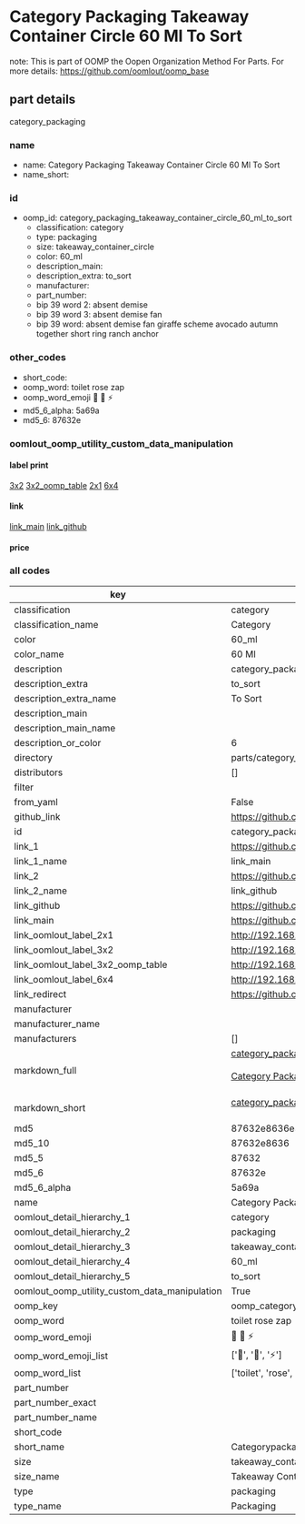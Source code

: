# Category Packaging Takeaway Container Circle 60 Ml To Sort  

note: This is part of OOMP the Oopen Organization Method For Parts. For more details: https://github.com/oomlout/oomp_base

##  part details
  



category_packaging



### name
* name: Category Packaging Takeaway Container Circle 60 Ml To Sort
* name_short: 
### id
* oomp_id: category_packaging_takeaway_container_circle_60_ml_to_sort
  * classification: category
  * type: packaging
  * size: takeaway_container_circle
  * color: 60_ml
  * description_main: 
  * description_extra: to_sort
  * manufacturer: 
  * part_number: 
  * bip 39 word 2: absent demise
  * bip 39 word 3: absent demise fan
  * bip 39 word: absent demise fan giraffe scheme avocado autumn together short ring ranch anchor

### other_codes
* short_code: 
* oomp_word: toilet rose zap
* oomp_word_emoji :toilet: :rose: :zap:
* md5_6_alpha: 5a69a
* md5_6: 87632e






### oomlout_oomp_utility_custom_data_manipulation
#### label print
[3x2](http://192.168.1.245:1112/?label=oomp%205a69a)
[3x2_oomp_table](http://192.168.1.108:1112/?label=oomp%205a69a)
[2x1](http://192.168.1.242:1112/?label=oomp%205a69a)
[6x4](http://192.168.1.55:1112/?label=oomp%205a69a)    

#### link

[link_main](https://github.com/oomlout/oomlout_oomp_version_1_messy/tree/main/parts/category_packaging_takeaway_container_circle_60_ml_to_sort) [link_github](https://github.com/oomlout/oomlout_oomp_version_1_messy/tree/main/parts/category_packaging_takeaway_container_circle_60_ml_to_sort)                             

#### price







### all codes 
| key | value |  
| --- | --- |  
| classification | category |  
| classification_name | Category |  
| color | 60_ml |  
| color_name | 60 Ml |  
| description | category_packaging |  
| description_extra | to_sort |  
| description_extra_name | To Sort |  
| description_main |  |  
| description_main_name |  |  
| description_or_color | 6  |  
| directory | parts/category_packaging_takeaway_container_circle_60_ml_to_sort |  
| distributors | [] |  
| filter |  |  
| from_yaml | False |  
| github_link | https://github.com/oomlout/oomlout_oomp_part_src/tree/main/parts/category_packaging_takeaway_container_circle_60_ml_to_sort |  
| id | category_packaging_takeaway_container_circle_60_ml_to_sort |  
| link_1 | https://github.com/oomlout/oomlout_oomp_version_1_messy/tree/main/parts/category_packaging_takeaway_container_circle_60_ml_to_sort |  
| link_1_name | link_main |  
| link_2 | https://github.com/oomlout/oomlout_oomp_version_1_messy/tree/main/parts/category_packaging_takeaway_container_circle_60_ml_to_sort |  
| link_2_name | link_github |  
| link_github | https://github.com/oomlout/oomlout_oomp_version_1_messy/tree/main/parts/category_packaging_takeaway_container_circle_60_ml_to_sort |  
| link_main | https://github.com/oomlout/oomlout_oomp_version_1_messy/tree/main/parts/category_packaging_takeaway_container_circle_60_ml_to_sort |  
| link_oomlout_label_2x1 | http://192.168.1.242:1112/?label=oomp%205a69a |  
| link_oomlout_label_3x2 | http://192.168.1.245:1112/?label=oomp%205a69a |  
| link_oomlout_label_3x2_oomp_table | http://192.168.1.108:1112/?label=oomp%205a69a |  
| link_oomlout_label_6x4 | http://192.168.1.55:1112/?label=oomp%205a69a |  
| link_redirect | https://github.com/oomlout/oomlout_oomp_version_1_messy/tree/main/parts/category_packaging_takeaway_container_circle_60_ml_to_sort |  
| manufacturer |  |  
| manufacturer_name |  |  
| manufacturers | [] |  
| markdown_full | [category_packaging_takeaway_container_circle_60_ml_to_sort](none)<br>[](none)<br>[Category Packaging Takeaway Container Circle 60 Ml To Sort](none)<br><br> |  
| markdown_short | [category_packaging_takeaway_container_circle_60_ml_to_sort](none)<br><br> |  
| md5 | 87632e8636e3a1f43fe05622a58e9005 |  
| md5_10 | 87632e8636 |  
| md5_5 | 87632 |  
| md5_6 | 87632e |  
| md5_6_alpha | 5a69a |  
| name | Category Packaging Takeaway Container Circle 60 Ml To Sort |  
| oomlout_detail_hierarchy_1 | category |  
| oomlout_detail_hierarchy_2 | packaging |  
| oomlout_detail_hierarchy_3 | takeaway_container_circle |  
| oomlout_detail_hierarchy_4 | 60_ml |  
| oomlout_detail_hierarchy_5 | to_sort |  
| oomlout_oomp_utility_custom_data_manipulation | True |  
| oomp_key | oomp_category_packaging_takeaway_container_circle_60_ml_to_sort |  
| oomp_word | toilet rose zap |  
| oomp_word_emoji | :toilet: :rose: :zap: |  
| oomp_word_emoji_list | [':toilet:', ':rose:', ':zap:'] |  
| oomp_word_list | ['toilet', 'rose', 'zap'] |  
| part_number |  |  
| part_number_exact |  |  
| part_number_name |  |  
| short_code |  |  
| short_name | Categorypackaging |  
| size | takeaway_container_circle |  
| size_name | Takeaway Container Circle |  
| type | packaging |  
| type_name | Packaging |  
